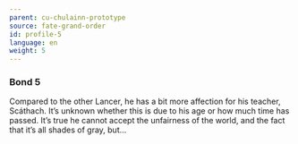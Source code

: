 ```yaml
---
parent: cu-chulainn-prototype
source: fate-grand-order
id: profile-5
language: en
weight: 5
---
```


### Bond 5

Compared to the other Lancer, he has a bit more affection for his teacher, Scáthach.
It’s unknown whether this is due to his age or how much time has passed.
It’s true he cannot accept the unfairness of the world, and the fact that it’s all shades of gray, but…
